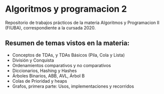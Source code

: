 # Algoritmos y programacion 2 

Repositorio de trabajos prácticos de la materia Algoritmos y Programacion II (FIUBA), correspondiente a la cursada 2020.

## Resumen de temas vistos en la materia:

- Conceptos de TDAs, y TDAs Básicos (Pila, Cola y Lista)
- División y Conquista
- Ordenamientos comparativos y no comparativos
- Diccionarios, Hashing y Hashes
- Árboles Binarios, ABB, AVL, Árbol B
- Colas de Prioridad y heaps
- Grafos, primera parte: Usos, implementaciones y recorridos

